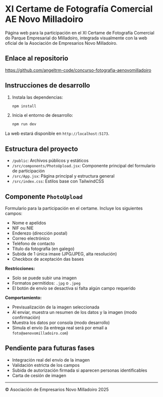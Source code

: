 # XI Certame de Fotografía Comercial AE Novo Milladoiro

Página web para la participación en el XI Certame de Fotografía Comercial do Parque Empresarial do Milladoiro, integrada visualmente con la web oficial de la Asociación de Empresarios Novo Milladoiro.

## Enlace al repositorio
https://github.com/angeltrm-code/concurso-fotografia-aenovomilladoiro

## Instrucciones de desarrollo

1. Instala las dependencias:
   ```bash
   npm install
   ```
2. Inicia el entorno de desarrollo:
   ```bash
   npm run dev
   ```

La web estará disponible en `http://localhost:5173`.

## Estructura del proyecto

- `/public`: Archivos públicos y estáticos
- `/src/components/PhotoUpload.jsx`: Componente principal del formulario de participación
- `/src/App.jsx`: Página principal y estructura general
- `/src/index.css`: Estilos base con TailwindCSS

## Componente `PhotoUpload`

Formulario para la participación en el certame. Incluye los siguientes campos:
- Nome e apelidos
- NIF ou NIE
- Enderezo (dirección postal)
- Correo electrónico
- Teléfono de contacto
- Título da fotografía (en galego)
- Subida de 1 única imaxe (JPG/JPEG, alta resolución)
- Checkbox de aceptación das bases

**Restricciones:**
- Solo se puede subir una imagen
- Formatos permitidos: `.jpg` o `.jpeg`
- El botón de envío se desactiva si falta algún campo requerido

**Comportamiento:**
- Previsualización de la imagen seleccionada
- Al enviar, muestra un resumen de los datos y la imagen (modo confirmación)
- Muestra los datos por consola (modo desarrollo)
- Simula el envío (la entrega real será por email a `foto@aenovomilladoiro.com`)

## Pendiente para futuras fases
- Integración real del envío de la imagen
- Validación estricta de los campos
- Subida de autorización firmada si aparecen personas identificables
- Carta de cesión de imagen

---

© Asociación de Empresarios Novo Milladoiro 2025
